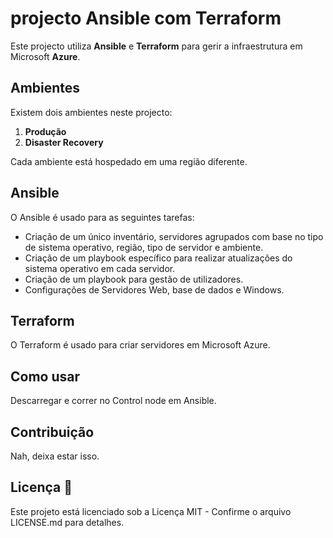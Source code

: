 # projecto Ansible com Terraform

Este projecto utiliza **Ansible** e **Terraform** para gerir a infraestrutura em Microsoft **Azure**.

## Ambientes

Existem dois ambientes neste projecto:

1. **Produção**
2. **Disaster Recovery**

Cada ambiente está hospedado em uma região diferente.

## Ansible

O Ansible é usado para as seguintes tarefas:

- Criação de um único inventário, servidores agrupados com base no tipo de sistema operativo, região, tipo de servidor e ambiente.
- Criação de um playbook específico para realizar atualizações do sistema operativo em cada servidor.
- Criação de um playbook para gestão de utilizadores.
- Configurações de Servidores Web, base de dados e Windows.

## Terraform

O Terraform é usado para criar servidores em Microsoft Azure.

## Como usar

Descarregar e correr no Control node em Ansible.

## Contribuição

Nah, deixa estar isso.

## Licença :scroll:

Este projeto está licenciado sob a Licença MIT - Confirme o arquivo LICENSE.md para detalhes.
